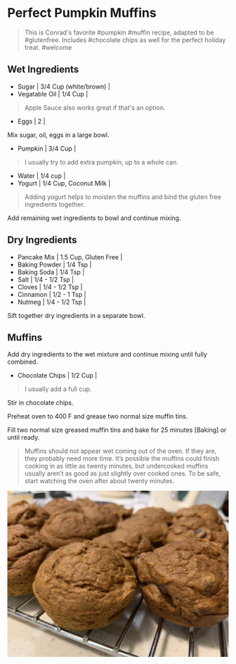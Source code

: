 # Perfect Pumpkin Muffins

> This is Conrad's favorite #pumpkin #muffin recipe, adapted to be #glutenfree. Includes #chocolate chips as well for the perfect holiday treat. #welcome

## Wet Ingredients

- Sugar | 3/4 Cup (white/brown) | 
- Vegatable Oil | 1/4 Cup | 

> Apple Sauce also works great if that's an option.

- Eggs | 2 | 

Mix sugar, oil, eggs in a large bowl.

- Pumpkin | 3/4 Cup | 

> I usually try to add extra pumpkin, up to a whole can.

- Water | 1/4 cup | 
- Yogurt | 1/4 Cup, Coconut Milk | 

> Adding yogurt helps to moisten the muffins and bind the gluten free ingredients together.

Add remaining wet ingredients to bowl and continue mixing.

## Dry Ingredients

- Pancake Mix | 1.5 Cup, Gluten Free | 
- Baking Powder | 1/4 Tsp | 
- Baking Soda | 1/4 Tsp | 
- Salt | 1/4 - 1/2 Tsp | 
- Cloves | 1/4 - 1/2 Tsp | 
- Cinnamon | 1/2 - 1 Tsp | 
- Nutmeg | 1/4 - 1/2 Tsp | 

Sift together dry ingredients in a separate bowl.

## Muffins

Add dry ingredients to the wet mixture and continue mixing until fully combined.

- Chocolate Chips | 1/2 Cup | 

> I usually add a full cup.

Stir in chocolate chips.

Preheat oven to 400 F and grease two normal size muffin tins.

Fill two normal size greased muffin tins and bake for 25 minutes [Baking] or until ready.

> Muffins should not appear wet coming out of the oven. If they are, they probably need more time. It’s possible the muffins could finish cooking in as little as twenty minutes, but undercooked muffins usually aren’t as good as just slightly over cooked ones. To be safe, start watching the oven after about twenty minutes.

![Tasty Muffins!](./Photos/E1F1B55B-248F-479E-A302-7CC53E4D9010.jpeg)
